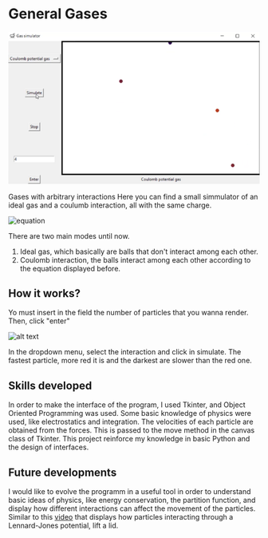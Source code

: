 <h1>General Gases</h1>

![Simulation image](https://github.com/daalopezm/Web-page-with-flask-and-bootstrap/blob/main/static/videos/programming/gas_explanation/Gas_sim.png?raw=true)

<p>Gases with arbitrary interactions
Here you can find a small simmulator of an ideal gas and a coulumb interaction, all with the same charge.</p>

![equation](https://latex.codecogs.com/svg.image?F(r)%20=%20%5Cfrac%7Bq%5E2%7D%7B4%5Cpi%5Cepsilon_0%7D%5Csum_%7Bi%3Cj%7D%20%5Cfrac%7B%5Chat%20r_i%7D%7B%7Cr_i-r_j%7C%5E%7B3/2%7D%7D%7B%5Ccolor%7BRed%7D%20%7D)

<p>There are two main modes until now. 
  <ol>
    <li>Ideal gas, which basically are balls that don't interact among each other. </li>
    <li>Coulomb interaction, the balls interact among each other according to the equation displayed before. </li>
  </ol>
</p>

<h2>How it works?</h2>
<p>Yo must insert in the field the number of particles that you wanna render. Then, click "enter"</p>

![alt text](https://infinite-thicket-70020.herokuapp.com/static/videos/programming/gas_explanation/field.png)

<p>In the dropdown menu, select the interaction and click in simulate. The fastest particle, more red it is and the
        darkest are slower than the red one.
    </p>

<h2>Skills developed</h2>
<p> In order to make the interface of the program, I used Tkinter, and Object Oriented Programming was used.
Some basic knowledge of physics were used, like electrostatics and integration. The velocities of each particle are obtained from the forces. This is passed to the move method in the canvas class of Tkinter. This project reinforce my knowledge in basic Python and the design of interfaces. </p>

<h2> Future developments</h2>
<p>I would like to evolve the programm in a useful tool in order to understand basic ideas of physics, like energy conservation, the partition function, and display how different interactions can affect the movement of the particles. Similar to this <a href="https://www.youtube.com/watch?v=Gwha8AxVD_s" target="_blank">video</a> that displays how particles interacting through a Lennard-Jones potential, lift a lid.</p>
